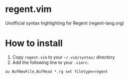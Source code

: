 # regent.vim
Unofficial syntax highlighting for Regent (regent-lang.org)

# How to install

1. Copy `regent.vim` to your `~/.vim/syntax/` directory
2. Add the following line to your `.vimrc`:
```
au BufNewFile,BufRead *.rg set filetype=regent
```
